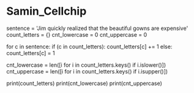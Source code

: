 # Samin_Cellchip
sentence = 'Jim quickly realized that the beautiful gowns are expensive'
count_letters = {}
cnt_lowercase = 0
cnt_uppercase = 0

for c in sentence:
    if (c in count_letters):
        count_letters[c] += 1
    else:
        count_letters[c] = 1

cnt_lowercase = len([i for i in count_letters.keys() if i.islower()])
cnt_uppercase = len([i for i in count_letters.keys() if i.isupper()])

print(count_letters)
print(cnt_lowercase)
print(cnt_uppercase)
